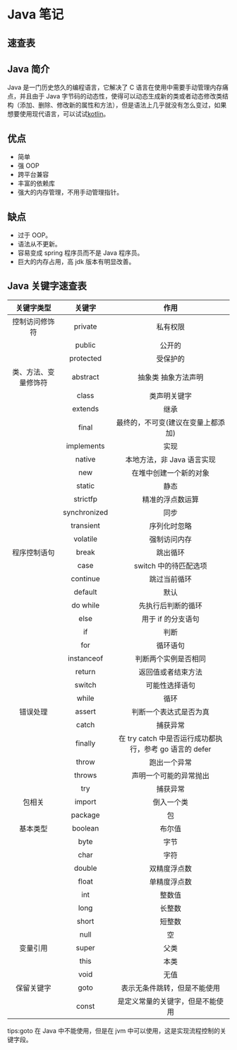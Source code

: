 # Java 笔记

## 速查表

## Java 简介

Java 是一门历史悠久的编程语言，它解决了 C 语言在使用中需要手动管理内存痛点，并且由于 Java 字节码的动态性，使得可以动态生成新的类或者动态修改类结构（添加、删除、修改新的属性和方法），但是语法上几乎就没有怎么变过，如果想要使用现代语言，可以试试[kotlin](https://www.kotlincn.net)。

## 优点

- 简单
- 强 OOP
- 跨平台兼容
- 丰富的依赖库
- 强大的内存管理，不用手动管理指针。

## 缺点

- 过于 OOP。
- 语法从不更新。
- 容易变成 spring 程序员而不是 Java 程序员。
- 巨大的内存占用，高 jdk 版本有明显改善。

## Java 关键字速查表

|      关键字类型      |    关键字    |                          作用                           |
| :------------------: | :----------: | :-----------------------------------------------------: |
|    控制访问修饰符    |   private    |                        私有权限                         |
|                      |    public    |                         公开的                          |
|                      |  protected   |                        受保护的                         |
| 类、方法、变量修饰符 |   abstract   |                   抽象类 抽象方法声明                   |
|                      |    class     |                      类声明关键字                       |
|                      |   extends    |                          继承                           |
|                      |    final     |           最终的，不可变(建议在变量上都添加)            |
|                      |  implements  |                          实现                           |
|                      |    native    |               本地方法，非 Java 语言实现                |
|                      |     new      |                 在堆中创建一个新的对象                  |
|                      |    static    |                          静态                           |
|                      |   strictfp   |                    精准的浮点数运算                     |
|                      | synchronized |                          同步                           |
|                      |  transient   |                      序列化时忽略                       |
|                      |   volatile   |                      强制访问内存                       |
|     程序控制语句     |    break     |                        跳出循环                         |
|                      |     case     |                  switch 中的待匹配选项                  |
|                      |   continue   |                      跳过当前循环                       |
|                      |   default    |                          默认                           |
|                      |   do while   |                   先执行后判断的循环                    |
|                      |     else     |                   用于 if 的分支语句                    |
|                      |      if      |                          判断                           |
|                      |     for      |                        循环语句                         |
|                      |  instanceof  |                  判断两个实例是否相同                   |
|                      |    return    |                   返回值或者结束方法                    |
|                      |    switch    |                     可能性选择语句                      |
|                      |    while     |                          循环                           |
|       错误处理       |    assert    |                 判断一个表达式是否为真                  |
|                      |    catch     |                        捕获异常                         |
|                      |   finally    | 在 try catch 中是否运行成功都执行，参考 go 语言的 defer |
|                      |    throw     |                      跑出一个异常                       |
|                      |    throws    |                 声明一个可能的异常抛出                  |
|                      |     try      |                        捕获异常                         |
|        包相关        |    import    |                       倒入一个类                        |
|                      |   package    |                           包                            |
|       基本类型       |   boolean    |                         布尔值                          |
|                      |     byte     |                          字节                           |
|                      |     char     |                          字符                           |
|                      |    double    |                      双精度浮点数                       |
|                      |    float     |                      单精度浮点数                       |
|                      |     int      |                         整数值                          |
|                      |     long     |                         长整数                          |
|                      |    short     |                         短整数                          |
|                      |     null     |                           空                            |
|       变量引用       |    super     |                          父类                           |
|                      |     this     |                          本类                           |
|                      |     void     |                          无值                           |
|      保留关键字      |     goto     |              表示无条件跳转，但是不能使用               |
|                      |    const     |            是定义常量的关键字，但是不能使用             |

tips:goto 在 Java 中不能使用，但是在 jvm 中可以使用，这是实现流程控制的关键字段。
